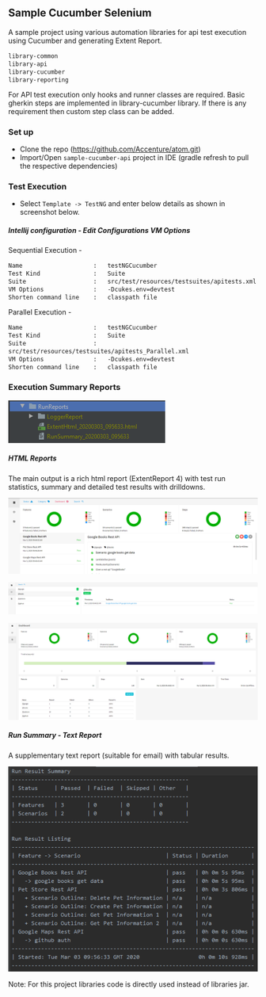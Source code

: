## Sample Cucumber Selenium
A sample project using various automation libraries for api test execution using Cucumber and generating Extent Report.

    library-common
    library-api
    library-cucumber
    library-reporting

For API test execution only hooks and runner classes are required. Basic gherkin steps are implemented in library-cucumber library. 
If there is any requirement then custom step class can be added.  
 
### Set up

- Clone the repo  (https://github.com/Accenture/atom.git)
- Import/Open `sample-cucumber-api` project in IDE (gradle refresh to pull the respective dependencies) 


### Test Execution
- Select `Template -> TestNG` and enter below details as shown in screenshot below.

##### Intellij configuration - Edit Configurations VM Options
Sequential Execution -  

    Name                    :   testNGCucumber
    Test Kind               :   Suite
    Suite                   :   src/test/resources/testsuites/apitests.xml
    VM Options              :   -Dcukes.env=devtest
    Shorten command line    :   classpath file

Parallel Execution -  

    Name                    :   testNGCucumber
    Test Kind               :   Suite
    Suite                   :   src/test/resources/testsuites/apitests_Parallel.xml
    VM Options              :   -Dcukes.env=devtest
    Shorten command line    :   classpath file


### Execution Summary Reports
![](documentation/extentReport.PNG)
##### HTML Reports
The main output is a rich html report (ExtentReport 4) with test run statistics, summary and detailed test results with drilldowns.  

![](documentation/extentReport1.PNG)

![](documentation/extentReport2.PNG)

![](documentation/extentReport3.PNG)

##### Run Summary - Text Report
A supplementary text report (suitable for email) with tabular results.

![](documentation/runSummary.PNG)

Note: For this project libraries code is directly used instead of libraries jar. 